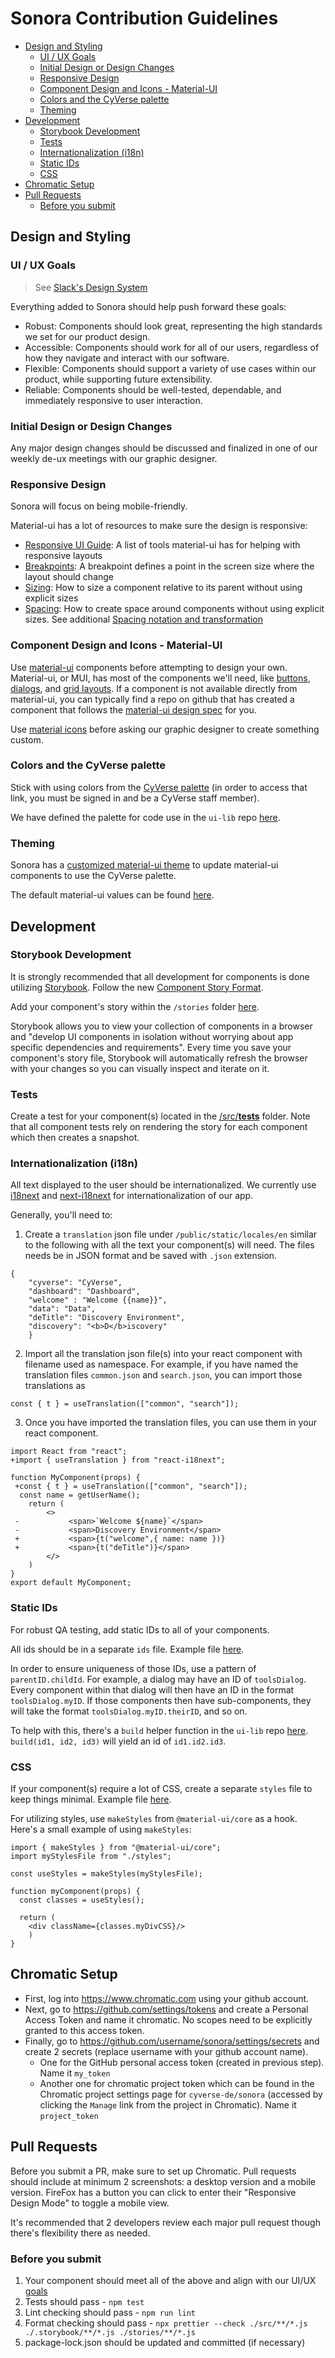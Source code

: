 # Sonora Contribution Guidelines

- [Design and Styling](#design-and-styling)
  - [UI / UX Goals](#ui--ux-goals)
  - [Initial Design or Design Changes](#initial-design-or-design-changes)
  - [Responsive Design](#responsive-design)
  - [Component Design and Icons - Material-UI](#component-design-and-icons---material-ui)
  - [Colors and the CyVerse palette](#colors-and-the-cyverse-palette)
  - [Theming](#theming)
- [Development](#development)
  - [Storybook Development](#storybook-development)
  - [Tests](#tests)
  - [Internationalization (i18n)](#internationalization-i18n)
  - [Static IDs](#static-ids)
  - [CSS](#css)
- [Chromatic Setup](#chromatic-setup)
- [Pull Requests](#pull-requests)
  - [Before you submit](#before-you-submit)


## Design and Styling

### UI / UX Goals
> See [Slack's Design System](https://slack.engineering/the-gradual-design-system-how-we-built-slack-kit-8a2830484259)

Everything added to Sonora should help push forward these goals:

* Robust: Components should look great, representing the high standards we set for our product design.
* Accessible: Components should work for all of our users, regardless of how they navigate and interact with our software.
* Flexible: Components should support a variety of use cases within our product, while supporting future extensibility.
* Reliable: Components should be well-tested, dependable, and immediately responsive to user interaction.

### Initial Design or Design Changes
Any major design changes should be discussed and finalized in one of our weekly de-ux meetings with our graphic designer.

### Responsive Design

Sonora will focus on being mobile-friendly.

Material-ui has a lot of resources to make sure the design is responsive:
* [Responsive UI Guide](https://material-ui.com/guides/responsive-ui/): A list of tools material-ui has for helping with responsive layouts
* [Breakpoints](https://material-ui.com/customization/breakpoints/): A breakpoint defines a point in the screen size where the layout should change
* [Sizing](https://material-ui.com/system/sizing/): How to size a component relative to its parent without using explicit sizes
* [Spacing](https://material-ui.com/customization/spacing/): How to create space around components without using explicit sizes.  See additional [Spacing notation and transformation](https://material-ui.com/system/spacing/)

### Component Design and Icons - Material-UI

Use [material-ui](https://material-ui.com) components before attempting to design your own. Material-ui, or MUI, has most of the components we'll need, like [buttons](https://material-ui.com/components/buttons/), [dialogs](https://material-ui.com/components/dialogs/), and [grid layouts](https://material-ui.com/components/grid/). If a component is not available directly from material-ui, you can typically find a repo on github that has created a component that follows the [material-ui design spec](https://material.io/design/) for you.

Use [material icons](https://material-ui.com/components/material-icons/) before asking our graphic designer to create something custom.

### Colors and the CyVerse palette

Stick with using colors from the [CyVerse palette](https://wiki.cyverse.org/wiki/display/COM/CyVerse+Color+Palette) (in order to access that link, you must be signed in and be a CyVerse staff member).

We have defined the palette for code use in the `ui-lib` repo [here](https://github.com/cyverse-de/ui-lib/blob/master/src/util/CyVersePalette.js).

### Theming

Sonora has a [customized material-ui theme](/src/components/theme/default/index.js) to update material-ui components to use the CyVerse palette.

The default material-ui values can be found [here](https://material-ui.com/customization/default-theme/).


## Development


### Storybook Development

It is strongly recommended that all development for components is done utilizing [Storybook](https://storybook.js.org/). Follow the new [Component Story Format](https://storybook.js.org/docs/formats/component-story-format/).

Add your component's story within the `/stories` folder [here](/stories).

Storybook allows you to view your collection of components in a browser and "develop UI components in isolation without worrying about app specific dependencies and requirements". Every time you save your component's story file, Storybook will automatically refresh the browser with your changes so you can visually inspect and iterate on it.


### Tests

Create a test for your component(s) located in the [/src/__tests__](/src/__tests__) folder. Note that all component tests rely on rendering the story for each component which then creates a snapshot.


### Internationalization (i18n)

All text displayed to the user should be internationalized. We currently use [i18next](https://www.i18next.com) and [next-i18next](https://github.com/isaachinman/next-i18next) for internationalization of our app.

Generally, you'll need to:

1. Create a `translation` json file under `/public/static/locales/en` similar to the following with all the text your component(s) will need. The files needs be in JSON format and be saved with `.json` extension.

```
{
    "cyverse": "CyVerse",
    "dashboard": "Dashboard",
    "welcome" : "Welcome {{name}}",
    "data": "Data",
    "deTitle": "Discovery Environment",
    "discovery": "<b>D</b>iscovery"
    }
```

2. Import all the translation json file(s) into your react component with filename used as namespace. For example, if you have named the translation files `common.json` and `search.json`, you can import those translations as 

  `const { t } = useTranslation(["common", "search"]);`

3. Once you have imported the translation files, you can use them in your react component.
```
import React from "react";
+import { useTranslation } from "react-i18next";

function MyComponent(props) {
 +const { t } = useTranslation(["common", "search"]);
  const name = getUserName();
    return (
        <>
 -           <span>`Welcome ${name}`</span>
 -           <span>Discovery Environment</span>
 +           <span>{t("welcome",{ name: name })}
 +           <span>{t("deTitle")}</span>
        </>
    )
}
export default MyComponent;
```

### Static IDs

For robust QA testing, add static IDs to all of your components.

All ids should be in a separate `ids` file. Example file [here](/src/components/appBar/ids.js).

In order to ensure uniqueness of those IDs, use a pattern of `parentID.childId`. For example, a dialog may have an ID of `toolsDialog`. Every component within that dialog will then have an ID in the format `toolsDialog.myID`. If those components then have sub-components, they will take the format `toolsDialog.myID.theirID`, and so on.

To help with this, there's a `build` helper function in the `ui-lib` repo [here](https://github.com/cyverse-de/ui-lib/blob/master/src/util/DebugIDUtil.js). `build(id1, id2, id3)` will yield an id of `id1.id2.id3`.


### CSS

If your component(s) require a lot of CSS, create a separate `styles` file to keep things minimal. Example file [here](/src/data/listing/styles.js).

For utilizing styles, use `makeStyles` from `@material-ui/core` as a hook. Here's a small example of using `makeStyles`:

```
import { makeStyles } from "@material-ui/core";
import myStylesFile from "./styles";

const useStyles = makeStyles(myStylesFile);

function myComponent(props) {
  const classes = useStyles();

  return (
    <div className={classes.myDivCSS}/>
    )
}
```

## Chromatic Setup
- First, log into https://www.chromatic.com using your github account.
- Next, go to https://github.com/settings/tokens and create a Personal Access Token and name it chromatic. No scopes need to be explicitly granted to this access token.
- Finally, go to https://github.com/username/sonora/settings/secrets and create 2 secrets (replace username with your github account name).
  - One for the GitHub personal access token (created in previous step). Name it `my_token`
  - Another one for chromatic project token which can be found in the Chromatic project settings page for `cyverse-de/sonora` (accessed by clicking the `Manage` link from the project in Chromatic). Name it `project_token`

## Pull Requests
Before you submit a PR, make sure to set up Chromatic.
Pull requests should include at minimum 2 screenshots: a desktop version and a mobile version.  FireFox has a button you can click to enter their "Responsive Design Mode" to toggle a mobile view.

It's recommended that 2 developers review each major pull request though there's flexibility there as needed.

### Before you submit
1. Your component should meet all of the above and align with our UI/UX [goals](#ui--ux-goals)
1. Tests should pass - `npm test`
1. Lint checking should pass - `npm run lint`
1. Format checking should pass - `npx prettier --check ./src/**/*.js ./.storybook/**/*.js ./stories/**/*.js`
1. package-lock.json should be updated and committed (if necessary)

